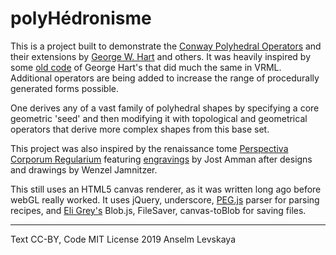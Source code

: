 polyHédronisme
===============

This is a project built to demonstrate the
[Conway Polyhedral Operators][1] and their extensions by
[George W. Hart][2] and others. It was heavily inspired by some 
[old code][3] of George Hart's that did much the same in VRML.  
Additional operators are being added to increase the range of 
procedurally generated forms possible.

One derives any of a vast family of polyhedral shapes by specifying a
core geometric 'seed' and then modifying it with topological and
geometrical operators that derive more complex shapes from this base
set.

This project was also inspired by the renaissance tome
[Perspectiva Corporum Regularium][4] featuring [engravings][perspectiva] by Jost
Amman after designs and drawings by Wenzel Jamnitzer.

This still uses an HTML5 canvas renderer, as it was written long ago 
before webGL really worked.  It uses jQuery, underscore, [PEG.js][5] parser 
for parsing recipes, and [Eli Grey's][eli] Blob.js, FileSaver, 
canvas-toBlob for saving files.

* * *
Text CC-BY, Code MIT License
2019 Anselm Levskaya

[1]: http://en.wikipedia.org/wiki/Conway_polyhedron_notation "Conway Operators"
[2]: http://www.georgehart.com/ "George W. Hart"
[3]: http://www.georgehart.com/virtual-polyhedra/conway_notation.html
[4]: http://bibliodyssey.blogspot.com/2009/08/jamnitzer-perspectiva.html
[5]: http://pegjs.majda.cz/
[6]: https://github.com/evanw/csg.js
[eli]: https://github.com/eligrey
[perspectiva]: https://books.google.com/books?id=su-C9hQrR_IC&dq=Perspectiva%20Corporum%20Regularium&pg=PP5#v=onepage&q=Perspectiva%20Corporum%20Regularium&f=false
